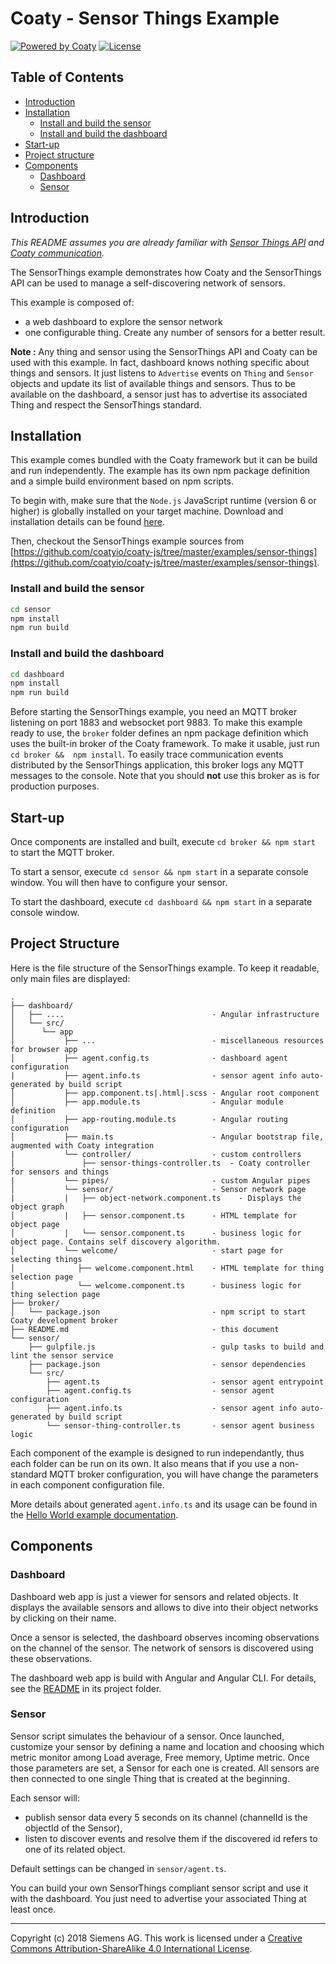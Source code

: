 # Coaty - Sensor Things Example

[![Powered by Coaty](https://img.shields.io/badge/Powered%20by-Coaty-FF8C00.svg)](https://coaty.io)
[![License](https://img.shields.io/badge/License-MIT-blue.svg)](https://opensource.org/licenses/MIT)

## Table of Contents

* [Introduction](#introduction)
* [Installation](#installation)
  * [Install and build the sensor](#install-and-build-the-sensor)
  * [Install and build the dashboard](#install-and-build-the-dashboard)
* [Start-up](#start-up)
* [Project structure](#project-structure)
* [Components](#components)
  * [Dashboard](#dashboard)
  * [Sensor](#sensor)

## Introduction

_This README assumes you are already familiar with
[Sensor Things API](https://coatyio.github.io/coaty-js/man/sensor-things-guide/)
and [Coaty communication](https://coatyio.github.io/coaty-js/man/communication-protocol/)._

The SensorThings example demonstrates how Coaty and the SensorThings API can be used
to manage a self-discovering network of sensors.

This example is composed of:

* a web dashboard to explore the sensor network
* one configurable thing. Create any number of sensors for a better result.

**Note :** Any thing and sensor using the SensorThings API and Coaty can be used with this example.
In fact, dashboard knows nothing specific about things and sensors. It just listens to `Advertise` events on
`Thing` and `Sensor` objects and update its list of available things and sensors. Thus to be available
on the dashboard, a sensor just has to advertise its associated Thing and respect the
SensorThings standard.

## Installation

This example comes bundled with the Coaty framework but it can be
build and run independently. The example has its own npm package definition
and a simple build environment based on npm scripts.

To begin with, make sure that the `Node.js` JavaScript runtime (version 6 or higher) is globally
installed on your target machine. Download and installation details can be found
[here](http://nodejs.org/).

Then, checkout the SensorThings example sources from
[https://github.com/coatyio/coaty-js/tree/master/examples/sensor-things](https://github.com/coatyio/coaty-js/tree/master/examples/sensor-things).

### Install and build the sensor

```sh
cd sensor
npm install
npm run build
```

### Install and build the dashboard

```sh
cd dashboard
npm install
npm run build
```

Before starting the SensorThings example, you need an MQTT broker listening on
port 1883 and websocket port 9883. To make this example ready to use, the `broker`
folder defines an npm package definition which uses the built-in broker of
the Coaty framework. To make it usable, just run `cd broker &&  npm install`.
To easily trace communication events distributed by the SensorThings application,
this broker logs any MQTT messages to the console. Note that you should **not**
use this broker as is for production purposes.

## Start-up

Once components are installed and built, execute `cd broker && npm start` to
start the MQTT broker.

To start a sensor, execute `cd sensor && npm start` in a separate
console window. You will then have to configure your sensor.

To start the dashboard, execute `cd dashboard && npm start` in a separate
console window.

## Project Structure

Here is the file structure of the SensorThings example. To keep it readable,
only main files are displayed:

```
.
├── dashboard/
│   ├── ....                                 - Angular infrastructure
│   └── src/
│      └── app
│           ├── ...                          - miscellaneous resources for browser app
│           ├── agent.config.ts              - dashboard agent configuration
|           ├── agent.info.ts                - sensor agent info auto-generated by build script
│           ├── app.component.ts|.html|.scss - Angular root component
│           ├── app.module.ts                - Angular module definition
│           ├── app-routing.module.ts        - Angular routing configuration
│           ├── main.ts                      - Angular bootstrap file, augmented with Coaty integration
|           └── controller/                  - custom controllers
│               ├── sensor-things-controller.ts  - Coaty controller for sensors and things
|           └── pipes/                       - custom Angular pipes
│           └── sensor/                      - Sensor network page
|           |   ├── object-network.component.ts    - Displays the object graph
│           |   ├── sensor.component.ts      - HTML template for object page
│           |   └── sensor.component.ts      - business logic for object page. Contains self discovery algorithm.
│           └── welcome/                     - start page for selecting things
│              ├── welcome.component.html    - HTML template for thing selection page
│              └── welcome.component.ts      - business logic for thing selection page
├── broker/
│   └── package.json                         - npm script to start Coaty development broker
├── README.md                                - this document
└── sensor/
    ├── gulpfile.js                          - gulp tasks to build and lint the sensor service
    ├── package.json                         - sensor dependencies
    └── src/
        ├── agent.ts                         - sensor agent entrypoint
        ├── agent.config.ts                  - sensor agent configuration
        ├── agent.info.ts                    - sensor agent info auto-generated by build script
        └── sensor-thing-controller.ts       - sensor agent business logic

```

Each component of the example is designed to run independantly, thus each folder
can be run on its own. It also means that if you use a non-standard MQTT broker
configuration, you will have change the parameters in each component configuration
file.

More details about generated `agent.info.ts` and its usage can be found in the
[Hello World example documentation](https://github.com/coatyio/coaty-js/tree/master/examples/hello-world/README.md#project-structure).

## Components

### Dashboard

Dashboard web app is just a viewer for sensors and related objects. It displays the
available sensors and allows to dive into their object networks by clicking on their name.

Once a sensor is selected, the dashboard observes incoming observations on the channel of
the sensor. The network of sensors is discovered using these observations.

The dashboard web app is build with Angular and Angular CLI. For details, see the
[README](https://github.com/coatyio/coaty-js/tree/master/examples/sensor-things/dashboard/README.md)
in its project folder.

### Sensor

Sensor script simulates the behaviour of a sensor. Once launched, customize your sensor by
defining a name and location and choosing which metric monitor among Load average,
Free memory, Uptime metric. Once those parameters are set, a Sensor for each one is created.
All sensors are then connected to one single Thing that is created at the beginning.

Each sensor will:

* publish sensor data every 5 seconds on its channel (channelId is the objectId of the Sensor),
* listen to discover events and resolve them if the discovered id refers to one of its
  related object.

Default settings can be changed in `sensor/agent.ts`.

You can build your own SensorThings compliant sensor script and use it with the dashboard.
You just need to advertise your associated Thing at least once.

---
Copyright (c) 2018 Siemens AG. This work is licensed under a
[Creative Commons Attribution-ShareAlike 4.0 International License](http://creativecommons.org/licenses/by-sa/4.0/).
